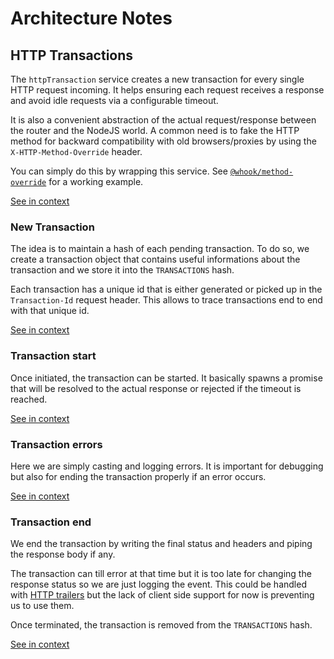 [//]: # ( )
[//]: # (This file is automatically generated by the `jsarch`)
[//]: # (module. Do not change it elsewhere, changes would)
[//]: # (be overriden.)
[//]: # ( )
# Architecture Notes



## HTTP Transactions

The `httpTransaction` service creates a new transaction
 for every single HTTP request incoming. It helps
 ensuring each request receives a response and avoid
 idle requests via a configurable timeout.

It is also a convenient abstraction of the actual
 request/response between the router and
 the NodeJS world. A common need is to fake the
 HTTP method for backward compatibility with old
 browsers/proxies by using the
 `X-HTTP-Method-Override` header.

You can simply do this by wrapping this service. See
 [`@whook/method-override`](../whook-method-override/README.md)
 for a working example.

[See in context](./src/index.ts#L87-L104)



### New Transaction

The idea is to maintain a hash of each pending
 transaction. To do so, we create a transaction
 object that contains useful informations about
 the transaction and we store it into the
 `TRANSACTIONS` hash.

Each transaction has a unique id that is either
 generated or picked up in the `Transaction-Id`
 request header. This allows to trace
 transactions end to end with that unique id.

[See in context](./src/index.ts#L177-L188)



### Transaction start

Once initiated, the transaction can be started. It
   basically spawns a promise that will be resolved
   to the actual response or rejected if the timeout
   is reached.

[See in context](./src/index.ts#L268-L273)



### Transaction errors

Here we are simply casting and logging errors.
   It is important for debugging but also for
   ending the transaction properly if an error
   occurs.

[See in context](./src/index.ts#L292-L297)



### Transaction end

We end the transaction by writing the final status
   and headers and piping the response body if any.

  The transaction can till error at that time but it
   is too late for changing the response status so
   we are just logging the event.
   This could be handled with
   [HTTP trailers](https://nodejs.org/api/http.html#http_response_addtrailers_headers)
   but the lack of client side support for now is
   preventing us to use them.

   Once terminated, the transaction is removed
from the `TRANSACTIONS` hash.

[See in context](./src/index.ts#L328-L342)

